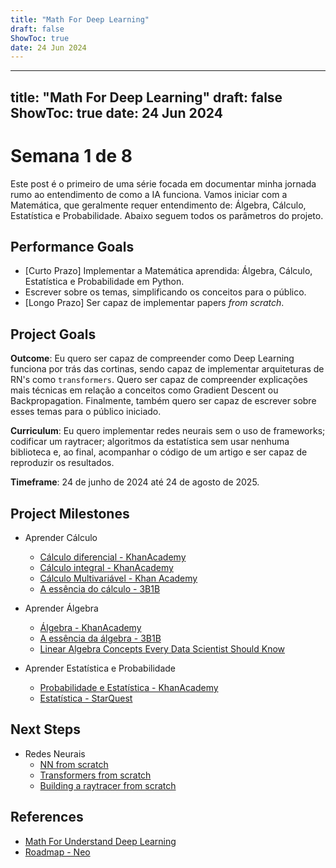 ```yaml
---
title: "Math For Deep Learning"
draft: false
ShowToc: true
date: 24 Jun 2024
---
```


---
title: "Math For Deep Learning"
draft: false
ShowToc: true
date: 24 Jun 2024
---

# Semana 1 de 8

Este post é o primeiro de uma série focada em documentar minha jornada rumo ao entendimento de como a IA funciona. Vamos iniciar com a Matemática, que geralmente requer entendimento de: Álgebra, Cálculo, Estatística e Probabilidade. Abaixo seguem todos os parâmetros do projeto.

## Performance Goals

* [Curto Prazo] Implementar a Matemática aprendida: Álgebra, Cálculo, Estatística e Probabilidade em Python.
* Escrever sobre os temas, simplificando os conceitos para o público.
* [Longo Prazo] Ser capaz de implementar papers _from scratch_.
  
## Project Goals
**Outcome**: Eu quero ser capaz de compreender como Deep Learning funciona por trás das cortinas, sendo capaz de implementar arquiteturas de RN's como `transformers`. Quero ser capaz de compreender explicações mais técnicas em relação a conceitos como Gradient Descent ou Backpropagation. Finalmente, também quero ser capaz de escrever sobre esses temas para o público iniciado.

**Curriculum**: Eu quero implementar redes neurais sem o uso de frameworks; codificar um raytracer; algoritmos da estatística sem usar nenhuma biblioteca e, ao final, acompanhar o código de um artigo e ser capaz de reproduzir os resultados.

**Timeframe**: 24 de junho de 2024 até 24 de agosto de 2025.

## Project Milestones
* Aprender Cálculo
  - [Cálculo diferencial - KhanAcademy](https://pt.khanacademy.org/profile/me/courses)
  - [Cálculo integral - KhanAcademy](https://pt.khanacademy.org/math/integral-calculus)
  - [Cálculo Multivariável - Khan Academy](https://pt.khanacademy.org/math/multivariable-calculus)
  - [A essência do cálculo - 3B1B](https://www.youtube.com/watch?v=WUvTyaaNkzM&list=PLZHQObOWTQDMsr9K-rj53DwVRMYO3t5Yr)

* Aprender Álgebra
  - [Álgebra - KhanAcademy](https://pt.khanacademy.org/math/linear-algebra)
  - [A essência da álgebra - 3B1B](https://www.youtube.com/watch?v=fNk_zzaMoSs&list=PLZHQObOWTQDPD3MizzM2xVFitgF8hE_ab)
  - [Linear Algebra Concepts Every Data Scientist Should Know](https://medium.com/bitgrit-data-science-publication/linear-algebra-concepts-every-data-scientist-should-know-18b00bd453dd)

* Aprender Estatística e Probabilidade
  - [Probabilidade e Estatística - KhanAcademy](https://pt.khanacademy.org/math/statistics-probability)
  - [Estatística - StarQuest](https://www.youtube.com/watch?v=qBigTkBLU6g&list=PLblh5JKOoLUK0FLuzwntyYI10UQFUhsY9)

## Next Steps 
* Redes Neurais
  - [NN from scratch](https://www.youtube.com/watch?v=Wo5dMEP_BbI&list=PLQVvvaa0QuDcjD5BAw2DxE6OF2tius3V3)
  - [Transformers from scratch](https://www.youtube.com/watch?v=ISNdQcPhsts)
  - [Building a raytracer from scratch](https://www.youtube.com/watch?v=KaCe63v4D_Q&list=PL8ENypDVcs3H-TxOXOzwDyCm5f2fGXlIS)

## References
- [Math For Understand Deep Learning](https://www.amazon.com/Math-Deep-Learning-Understand-Networks/dp/1718501900)
- [Roadmap - Neo](https://medium.com/bitgrit-data-science-publication/a-roadmap-to-learn-ai-in-2024-cc30c6aa6e16#3aff)
